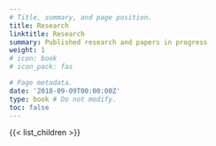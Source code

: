 ```yaml
---
# Title, summary, and page position.
title: Research
linktitle: Research
summary: Published research and papers in progress
weight: 1
# icon: book
# icon_pack: fas

# Page metadata.
date: '2018-09-09T00:00:00Z'
type: book # Do not modify.
toc: false
---
```


{{< list_children >}}
